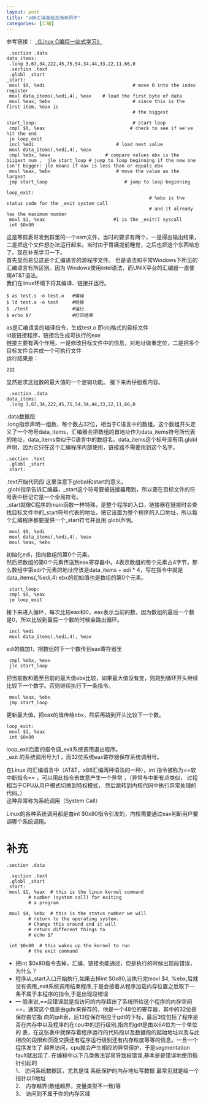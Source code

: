 ```yaml
---
layout: post
title: "x86汇编基础及简单例子"
categories: [汇编]
---
```


参考链接：
[《Linux C编程一站式学习》](http://learn.tsinghua.edu.cn/kejian/data/77130/138627/html-chunk/index.html)

```
 .section .data
data_items:
 .long 3,67,34,222,45,75,54,34,44,33,22,11,66,0
 .section .text
 .globl _start
_start:
 movl $0, %edi  	                          # move 0 into the index register
 movl data_items(,%edi,4), %eax    # load the first byte of data
 movl %eax, %ebx 	                          # since this is the first item, %eax is
			                                  # the biggest

start_loop: 		                          # start loop
 cmpl $0, %eax  	                         # check to see if we've hit the end
 je loop_exit
 incl %edi 		                        # load next value
 movl data_items(,%edi,4), %eax
 cmpl %ebx, %eax                  	# compare values ebx is the biigest num ,  jle start_loop # jump to loop beginning if the new one isn't bigger: jle means if eax is less than or equals ebx
 movl %eax, %ebx                    	# move the value as the largest
 jmp start_loop 	                       # jump to loop beginning

loop_exit:
                                                    # %ebx is the status code for the _exit system call
                                                    # and it already has the maximum number
 movl $1, %eax  	                   #1 is the _exit() syscall
 int $0x80
```
这是寒假表哥发到群里的一个asm文件，当时的要求有两个，一是得出输出结果，二是把这个文件想办法运行起来。当时由于胃痛提前睡觉，之后也把这个东西给忘了。现在补充学习一下。        
首先显而易见这是个汇编语言的源程序文件。
但是语法和平常Windows下所见的汇编语言有所区别。因为
Windows使用intel语法，而UNIX平台的汇编器一直使用AT&T语法。      
我们在linux环境下将其编译、链接并运行。

```
$ as test.s -o test.o   #编译
$ ld test.o -o test     #链接
$ ./test                #运行
$ echo $?               #打印结果
```
as是汇编语言的编译指令，生成test.o 即obj格式的目标文件       
ld是链接程序，链接后生成可执行的exe  
链接主要有两个作用，一是修改目标文件中的信息，对地址做重定位，二是把多个目标文件合并成一个可执行文件        
运行结果是：
```
222
```
显然是求这组数的最大值的一个逻辑功能。
接下来再仔细看内容。

```
 .section .data
data_items:
 .long 3,67,34,222,45,75,54,34,44,33,22,11,66,0
```
.data数据段     
.long指示声明一组数，每个数占32位，相当于C语言中的数组。这个数组开头定义了一个符号data_items，汇编器会把数组的首地址作为data_items符号所代表的地址，data_items类似于C语言中的数组名。data_items这个标号没有用.globl声明，因为它只在这个汇编程序内部使用，链接器不需要用到这个名字。
```
.section .text
 .globl _start
_start:
```
.text开始代码段  这里注意下global和start的意义。   
.globl指示告诉汇编器，_start这个符号要被链接器用到，所以要在目标文件的符号表中标记它是一个全局符号。    
_start就像C程序的main函数一样特殊，是整个程序的入口，链接器在链接时会查找目标文件中的_start符号代表的地址，把它设置为整个程序的入口地址，所以每个汇编程序都要提供一个_start符号并且用.globl声明。

```
 movl $0, %edi  	                         
 movl data_items(,%edi,4), %eax    
 movl %eax, %ebx 	      
```
初始化edi，指向数组的第0个元素。        
然后把数组的第0个元素传送到eax寄存器中。4表示数组的每个元素占4字节，那么数组中第edi个元素的地址应该是data_items + edi * 4，写在指令中就是data_items(,%edi,4)   ebx的初始值也是数组的第0个元素。

```
 start_loop:
 cmpl $0, %eax
 je loop_exit
```
接下来进入循环，每次比较eax和0，eax表示当前的数，因为数组的最后一个数是0，所以比较到最后一个数的时候会跳出循环。

```
 incl %edi
 movl data_items(,%edi,4), %eax
```
edi的值加1，把数组的下一个数传到eax寄存器里

```
 cmpl %ebx, %eax
 jle start_loop
```
把当前数和截至目前的最大值ebx比较，如果最大值没有变，则跳到循环开头继续比较下一个数字。否则继续执行下一条指令。

```
 movl %eax, %ebx
 jmp start_loop
```
更新最大值，把eax的值传给ebx，然后再跳到开头比较下一个数。

```
loop_exit:
 movl $1, %eax  
 int $0x80
```
loop_exit后面的指令调_exit系统调用退出程序。        
_exit 的系统调用号为1 ，而32位系统eax寄存器保存系统调用号。     

在Linux 的汇编语言中（AT&T，x86汇编两种语法的一种），int 指令被称为==软中断指令== ，可以用此指令去故意产生一个异常 ，（异常与中断有点类似， 过程相当于CPU从用户模式切换到特权模式， 然后跳转到内核代码中执行异常处理的代码。）      
这种异常称为系统调用（System Call）    

Linux的各种系统调用都是由int $0x80指令引发的，内核需要通过eax判断用户要调哪个系统调用。

# 补充

```
.section .data

 .section .text
 .globl _start
_start:
 movl $1, %eax  # this is the linux kernel command
        # number (system call) for exiting
        # a program

 movl $4, %ebx  # this is the status number we will
        # return to the operating system.
        # Change this around and it will
        # return different things to
        # echo $?

 int $0x80  # this wakes up the kernel to run
        # the exit command
```

- 把int $0x80指令去掉，汇编、链接也能通过，但是执行的时候出现段错误，为什么？
- 程序从_start入口开始执行,如果去掉int $0x80,当执行完movl $4, %ebx,后就没有调用_exit系统调用结束程序,于是会接着从程序加载内存位置之后取下一条不属于本程序的指令,于是出现段错误
- 一 般来说,==段错误就是指访问的内存超出了系统所给这个程序的内存空间==，通常这个值是由gdtr来保存的，他是一个48位的寄存器，其中的32位是保存由它指 向的gdt表，后13位保存相应于gdt的下标，最后3位包括了程序是否在内存中以及程序的在cpu中的运行级别,指向的gdt是由以64位为一个单位的 表，在这张表中就保存着程序运行的代码段以及数据段的起始地址以及与此相应的段限和页面交换还有程序运行级别还有内存粒度等等的信息。一旦一个程序发生了 越界访问，cpu就会产生相应的异常保护，于是segmentation fault就出现了. 在编程中以下几类做法容易导致段错误,基本是是错误地使用指针引起的        
1、 访问系统数据区，尤其是往 系统保护的内存地址写数据 最常见就是给一个指针以0地址         
2、 内存越界(数组越界，变量类型不一致)等      
3、 访问到不属于你的内存区域










